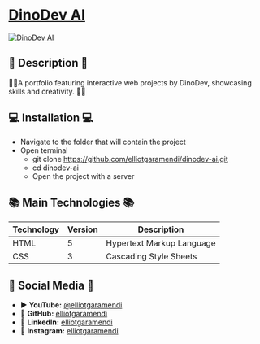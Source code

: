 # [DinoDev AI](https://elliotgaramendi.github.io/dinodev-ai/)

[![DinoDev AI](https://i.postimg.cc/NMz836Vg/dinodev-ai.png)](https://elliotgaramendi.github.io/dinodev-ai/)

## 📜 Description 📜
👨‍💻A portfolio featuring interactive web projects by DinoDev, showcasing skills and creativity. 👨‍💻

## 💻 Installation 💻
- Navigate to the folder that will contain the project
- Open terminal
  - git clone https://github.com/elliotgaramendi/dinodev-ai.git
  - cd dinodev-ai
  - Open the project with a server

## 📚 Main Technologies 📚
| Technology | Version | Description               |
| ---------- | ------- | ------------------------- |
| HTML       | 5       | Hypertext Markup Language |
| CSS        | 3       | Cascading Style Sheets    |

## 🤗 Social Media 🤗
- ▶️ **YouTube:** [@elliotgaramendi](https://www.youtube.com/@elliotgaramendi)
- 🐙 **GitHub:** [elliotgaramendi](https://github.com/elliotgaramendi)
- 💼 **LinkedIn:** [elliotgaramendi](https://www.linkedin.com/in/elliotgaramendi/)
- 📸 **Instagram:** [elliotgaramendi](https://www.instagram.com/elliotgaramendi/)
